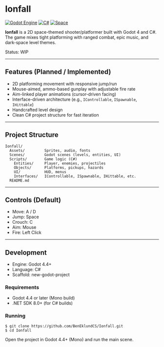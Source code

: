 # Ionfall

[![Godot Engine](https://img.shields.io/badge/Godot-4.4%2B-478CBF?style=for-the-badge&logo=godot-engine&logoColor=white)](https://godotengine.org/)
[![C#](https://img.shields.io/badge/C%23-239120?style=for-the-badge&logo=c-sharp&logoColor=white)](https://docs.microsoft.com/en-us/dotnet/csharp/)
[![Space](https://img.shields.io/badge/Genre-Space-blue?style=for-the-badge)](#)

**Ionfall** is a 2D space-themed shooter/platformer built with Godot 4 and C#.
The game mixes tight platforming with ranged combat, epic music, and dark-space level themes.

Status: WIP

---

## Features (Planned / Implemented)
- 2D platforming movement with responsive jump/run
- Mouse-aimed, ammo-based gunplay with adjustable fire rate
- Aim-linked player animations (cursor-driven facing)
- Interface-driven architecture (e.g., `IControllable`, `ISpawnable`, `IHittable`)
- Handcrafted level design
- Clean C# project structure for fast iteration

---

## Project Structure
    Ionfall/
      Assets/         Sprites, audio, fonts
      Scenes/         Godot scenes (levels, entities, UI)
      Scripts/        Game logic (C#)
        Entities/     Player, enemies, projectiles
        Objects/      Platforms, pickups, hazards
        UI/           HUD, menus
        Interfaces/   IControllable, ISpawnable, IHittable, etc.
      README.md

---

## Controls (Default)
- Move: A / D
- Jump: Space
- Crouch: C
- Aim: Mouse
- Fire: Left Click

---

## Development
- Engine: Godot 4.4+
- Language: C#
- Scaffold: new-godot-project

### Requirements
- Godot 4.4 or later (Mono build)
- .NET SDK 8.0+ (for C# builds)

### Running
    $ git clone https://github.com/BenEklundCS/Ionfall.git
    $ cd Ionfall
Open the project in Godot 4.4+ (Mono) and run the main scene.
